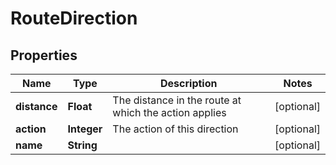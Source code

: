 
# RouteDirection

## Properties
Name | Type | Description | Notes
------------ | ------------- | ------------- | -------------
**distance** | **Float** | The distance in the route at which the action applies |  [optional]
**action** | **Integer** | The action of this direction |  [optional]
**name** | **String** |  |  [optional]




